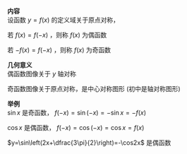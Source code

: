 **内容**  
设函数 $y=f(x)$ 的定义域关于原点对称，  
  
若 $f(x)=f(-x)$ ，则称 $f(x)$ 为偶函数  
  
若 $-f(x)=f(-x)$ ，则称 $f(x)$ 为奇函数  
  
**几何意义**  
偶函数图像关于 $y$ 轴对称  
  
奇函数图像关于原点对称，是中心对称图形 (初中是轴对称图形)  
  
**举例**  
$\sin x$ 是奇函数， $f(-x)=\sin(-x)=-\sin x=-f(x)$  
  
$\cos x$ 是偶函数， $f(-x)=\cos(-x)=\cos x=f(x)$  
  
$y=\sin\left(2x+\dfrac{3\pi}{2}\right)=-\cos2x$ 是偶函数  
